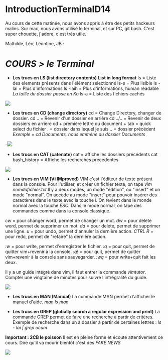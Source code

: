 # IntroductionTerminalD14
Au cours de cette matinée, nous avons appris à être des petits hackeurs malins. Sur mac, nous avons utilisé le terminal, et sur PC, git bash. C'est super chouette, j'adore, c'est très utile.

Mathilde, Léo, Léontine, JB : 

# *COURS > le Terminal*

* **Les trucs en LS (list directory contents)** **List in long format**
ls = Liste des elements présents dans l'élément selectionné
ls-s = Plus lisible
ls -lai = Plus d'informations
ls -laih = Plus d'informations, human readable 
*La taille du dossier passe en Ko*
ls-a = Liste des fichiers cachés


![](https://i.imgur.com/4fbskQo.png)


* **Les trucs en CD (change directory)**
cd = Change Directory, changer de dossier.
cd .. = Revenir d'un dossier en arrière
cd ../.. = Revenir de deux dossiers en arrière
cd + première lettre du document + tab = quick select du fichier
. =  dossier dans lequel je suis 
.. = dossier précédent
*Exemple = cd Documents, nous emmène au dossier Documents*


-![](https://i.imgur.com/ILLn4bZ.gif)


* **Les trucs en CAT (catenate)**
cat = affiche les dossiers précédents
cat bash_history = Affiche les recherches précédentes


![](https://i.imgur.com/Nnc8AJQ.png)


* **Les trucs en VIM (Vi IMproved)**
VIM c'est l'éditeur de texte présent dans la console.
Pour l'utiliser, et créer un fichier texte, on tape
*vim nomdufichier.txt*
Il y a deux modes, un mode "édition", ou "insert" et un mode "normal".
On accède au mode "insert" pour pouvoir insérer des caractères dans le texte avec la touche *i*. On revient dans le monde normal avec la touche *ESC*.
Dans le mode normal, on tape des commandes comme dans la console classique.

*cw* = pour changer word, permet de changer un mot.
*dw* = pour delete word, permet de supprimer un mot.
*dd* = pour delete, permet de supprimer une ligne.
*u* = pour undo, permet d'annuler la dernière action.
*CTRL R* = pour redo, permet de "refaire" la dernière action.

*:w* = pour write, permet d'enregistrer le fichier.
*:q* = pour quit, permet de quitter vim+revenir à la console.
*:q!* = pour quit, permet de quitter vim+revenir à la console sans sauvegarder.
*:wq* = pour write+quit fait les deux.

Il y a un guide intégré dans vim, il faut entrer la commande *vimtutor*. Compter une vingtaine de minutes pour suivre l'intrégralité du guide.


![](https://i.imgur.com/Gqmdmb3.png)


* **Les trucs en MAN (Manual)**
La commande MAN permet d'afficher le manuel d'aide.
*man ls*
*man*

* **Les trucs en GREP (globally search a regular expression and print)**
La commande GREP permet de faire une recherche à partir de critères. 
Exemple de recherche dans un à dossier à partir de certaines lettres :
*ls - lai | grep ocum*


**Important : 2CB le poisson**
Il est en pleine forme et écoute attentivement ce cours. Dire qu'il va mourir bientôt c'est des *FAKE NEWS*

![](https://i.imgur.com/mSBUURW.jpg)
